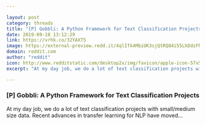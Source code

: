 ```yaml
---

layout: post
category: threads
title: "[P] Gobbli: A Python Framework for Text Classification Projects"
date: 2019-09-18 13:12:29
link: https://vrhk.co/32YAXT5
image: https://external-preview.redd.it/4qlIfk4MbiUK3sjQtRQ84i55LhDdzFN8VMx_x1ZpIDY.jpg?width=295&height=154.45026178&auto=webp&s=cbd2f42b3e01adb08e315889d0ccaf66ec269c14
domain: reddit.com
author: "reddit"
icon: http://www.redditstatic.com/desktop2x/img/favicon/apple-icon-57x57.png
excerpt: "At my day job, we do a lot of text classification projects with small/medium size data. Recent advances in transfer learning for NLP have moved..."

---
```


### [P] Gobbli: A Python Framework for Text Classification Projects

At my day job, we do a lot of text classification projects with small/medium size data. Recent advances in transfer learning for NLP have moved...